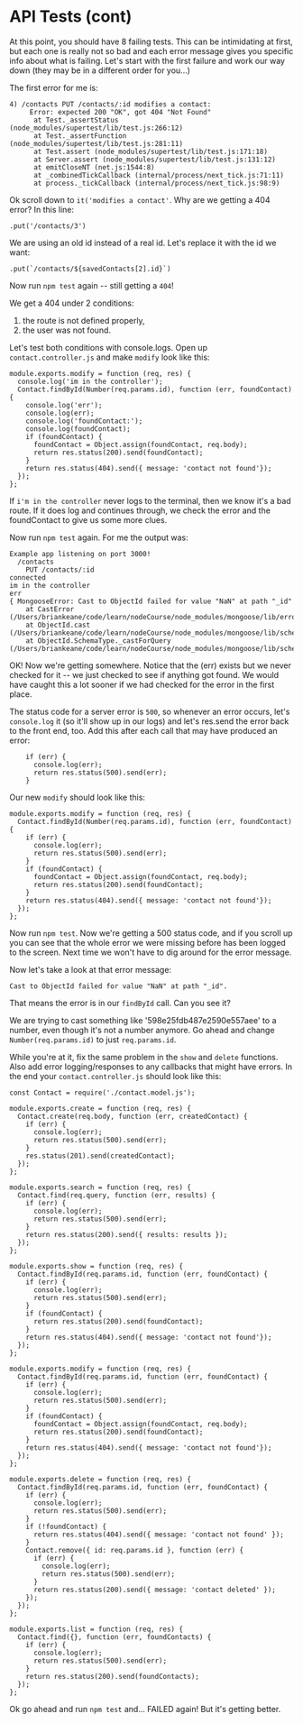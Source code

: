 # API Tests (cont)

At this point, you should have 8 failing tests.  This can be intimidating at first, but each one is really not so bad and each error message gives you specific info about what is failing.  Let's start with the first failure and work our way down (they may be in a different order for you...) 

The first error for me is:
```
4) /contacts PUT /contacts/:id modifies a contact:
     Error: expected 200 "OK", got 404 "Not Found"
      at Test._assertStatus (node_modules/supertest/lib/test.js:266:12)
      at Test._assertFunction (node_modules/supertest/lib/test.js:281:11)
      at Test.assert (node_modules/supertest/lib/test.js:171:18)
      at Server.assert (node_modules/supertest/lib/test.js:131:12)
      at emitCloseNT (net.js:1544:8)
      at _combinedTickCallback (internal/process/next_tick.js:71:11)
      at process._tickCallback (internal/process/next_tick.js:98:9)
```

Ok scroll down to `it('modifies a contact'`.  Why are we getting a 404 error?  In this line:
```
.put('/contacts/3')
```
We are using an old id instead of a real id.  Let's replace it with the id we want:
```
.put(`/contacts/${savedContacts[2].id}`)
```
Now run `npm test` again -- still getting a `404`!

We get a 404 under 2 conditions:
  1. the route is not defined properly,
  2. the user was not found.

Let's test both conditions with console.logs.  Open up `contact.controller.js` and make `modify` look like this:
```
module.exports.modify = function (req, res) {
  console.log('im in the controller');
  Contact.findById(Number(req.params.id), function (err, foundContact) {
    console.log('err');
    console.log(err);
    console.log('foundContact:');
    console.log(foundContact);
    if (foundContact) {
      foundContact = Object.assign(foundContact, req.body);
      return res.status(200).send(foundContact);
    }
    return res.status(404).send({ message: 'contact not found'});
  });
};
```
If `i'm in the controller` never logs to the terminal, then we know it's a bad route.  If it does log and continues through, we check the error and the foundContact to give us some more clues.

Now run `npm test` again.  For me the output was:
```
Example app listening on port 3000!
  /contacts
    PUT /contacts/:id
connected
im in the controller
err
{ MongooseError: Cast to ObjectId failed for value "NaN" at path "_id"
    at CastError (/Users/briankeane/code/learn/nodeCourse/node_modules/mongoose/lib/error/cast.js:26:11)
    at ObjectId.cast (/Users/briankeane/code/learn/nodeCourse/node_modules/mongoose/lib/schema/objectid.js:149:13)
    at ObjectId.SchemaType._castForQuery (/Users/briankeane/code/learn/nodeCourse/node_modules/mongoose/lib/schematype.js:1064:15)
```
OK!  Now we're getting somewhere.  Notice that the (err) exists but we never checked for it -- we just checked to see if anything got found.  We would have caught this a lot sooner if we had checked for the error in the first place. 

The status code for a server error is `500`, so whenever an error occurs, let's `console.log` it (so it'll show up in our logs) and let's res.send the error back to the front end, too.  Add this after each call that may have produced an error:
```
    if (err) {
      console.log(err);
      return res.status(500).send(err);
    }
```
Our new `modify` should look like this:
```
module.exports.modify = function (req, res) {
  Contact.findById(Number(req.params.id), function (err, foundContact) {
    if (err) {
      console.log(err);
      return res.status(500).send(err);
    }
    if (foundContact) {
      foundContact = Object.assign(foundContact, req.body);
      return res.status(200).send(foundContact);
    }
    return res.status(404).send({ message: 'contact not found'});
  });
};
```
Now run `npm test`.  Now we're getting a 500 status code, and if you scroll up you can see that the whole error we were missing before has been logged to the screen.  Next time we won't have to dig around for the error message.

Now let's take a look at that error message: 
```
Cast to ObjectId failed for value "NaN" at path "_id".  
```

That means the error is in our `findById` call.  Can you see it?

We are trying to cast something like '598e25fdb487e2590e557aee' to a number, even though it's not a number anymore.  Go ahead and change `Number(req.params.id)` to just `req.params.id`. 

While you're at it, fix the same problem in the `show` and `delete` functions.  Also add error logging/responses to any callbacks that might have errors.  In the end your `contact.controller.js` should look like this:
```
const Contact = require('./contact.model.js');

module.exports.create = function (req, res) {
  Contact.create(req.body, function (err, createdContact) {
    if (err) {
      console.log(err);
      return res.status(500).send(err);
    }
    res.status(201).send(createdContact);
  });
};

module.exports.search = function (req, res) {
  Contact.find(req.query, function (err, results) {
    if (err) {
      console.log(err);
      return res.status(500).send(err);
    }
    return res.status(200).send({ results: results });
  });
};

module.exports.show = function (req, res) {
  Contact.findById(req.params.id, function (err, foundContact) {
    if (err) {
      console.log(err);
      return res.status(500).send(err);
    }
    if (foundContact) {
      return res.status(200).send(foundContact);
    }
    return res.status(404).send({ message: 'contact not found'});
  });
};

module.exports.modify = function (req, res) {
  Contact.findById(req.params.id, function (err, foundContact) {
    if (err) {
      console.log(err);
      return res.status(500).send(err);
    }
    if (foundContact) {
      foundContact = Object.assign(foundContact, req.body);
      return res.status(200).send(foundContact);
    }
    return res.status(404).send({ message: 'contact not found'});
  });
};

module.exports.delete = function (req, res) {
  Contact.findById(req.params.id, function (err, foundContact) {
    if (err) {
      console.log(err);
      return res.status(500).send(err);
    }
    if (!foundContact) {
      return res.status(404).send({ message: 'contact not found' });
    }
    Contact.remove({ id: req.params.id }, function (err) {
      if (err) {
        console.log(err);
        return res.status(500).send(err);
      }
      return res.status(200).send({ message: 'contact deleted' });
    });
  });
};

module.exports.list = function (req, res) {
  Contact.find({}, function (err, foundContacts) {
    if (err) {
      console.log(err);
      return res.status(500).send(err);
    }
    return res.status(200).send(foundContacts);
  });
};
```

Ok go ahead and run `npm test` and... FAILED again!  But it's getting better.